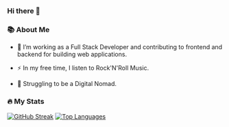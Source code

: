 ### Hi there 👋

<!--
**sunshinePlusIce/sunshinePlusIce** is a ✨ _special_ ✨ repository because its `README.md` (this file) appears on your GitHub profile.

Here are some ideas to get you started:

- 🔭 I’m currently working on ...
- 🌱 I’m currently learning ...
- 👯 I’m looking to collaborate on ...
- 🤔 I’m looking for help with ...
- 💬 Ask me about ...
- 📫 How to reach me: ...
- 😄 Pronouns: ...
- ⚡ Fun fact: ...
-->

### 📚 About Me

- :telescope: I’m working as a Full Stack Developer and contributing to frontend and backend for building web applications.

- :zap: In my free time, I listen to Rock'N'Roll Music.

- 🛬 Struggling to be a Digital Nomad.


### 🔥 My Stats

[![GitHub Streak](http://github-readme-streak-stats.herokuapp.com?user=sunshinePlusIce&theme=dark&background=000000)](https://git.io/streak-stats)
[![Top Languages](https://github-readme-stats.vercel.app/api/top-langs/?username=sunshinePlusIce&layout=compact)](https://git.io/streak-stats)

